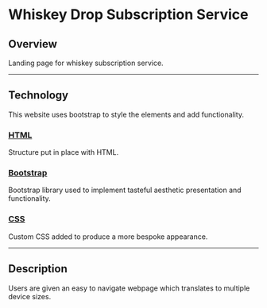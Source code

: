# Whiskey Drop Subscription Service

## Overview
Landing page for whiskey subscription service.
<hr>

## Technology
This website uses bootstrap to style the elements and add functionality.

### <u>HTML</u>
Structure put in place with HTML.
### <u>Bootstrap</u>
Bootstrap library used to implement tasteful aesthetic presentation and functionality.  
### <u>CSS</u>
Custom CSS added to produce a more bespoke appearance.
<hr>

## Description

Users are given an easy to navigate webpage which translates to multiple device sizes.
